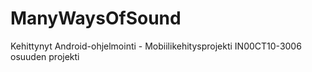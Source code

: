 # ManyWaysOfSound
Kehittynyt Android-ohjelmointi - Mobiilikehitysprojekti IN00CT10-3006 osuuden projekti
